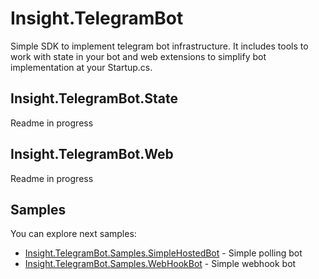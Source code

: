 Insight.TelegramBot
========================
Simple SDK to implement telegram bot infrastructure. It includes tools to work with state in your bot and web extensions to simplify bot implementation at your Startup.cs.

Insight.TelegramBot.State
------------------------
Readme in progress

Insight.TelegramBot.Web
------------------------
Readme in progress

Samples
------------------------
You can explore next samples:
* [Insight.TelegramBot.Samples.SimpleHostedBot](https://github.com/InsightAppDev/Insight.TelegramBot/tree/master/samples/Insight.TelegramBot.Samples.SimpleHostedBot) - Simple polling bot
* [Insight.TelegramBot.Samples.WebHookBot](https://github.com/InsightAppDev/Insight.TelegramBot/tree/master/samples/Insight.TelegramBot.Samples.WebHookBot) - Simple webhook bot
